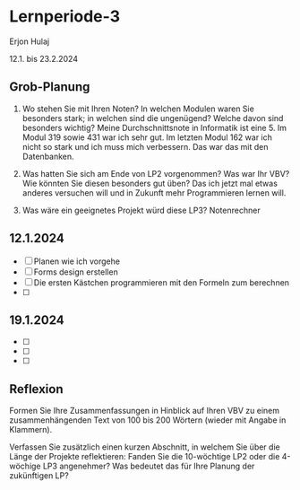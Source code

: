 # Lernperiode-3

Erjon Hulaj

12.1. bis 23.2.2024

## Grob-Planung

1. Wo stehen Sie mit Ihren Noten? In welchen Modulen waren Sie besonders stark; in welchen sind die ungenügend? Welche davon sind besonders wichtig?
   Meine Durchschnittsnote in Informatik ist eine 5. Im Modul 319 sowie 431 war ich sehr gut. Im letzten Modul 162 war ich nicht so stark und ich muss mich verbessern. Das war das mit den Datenbanken.
   
3. Was hatten Sie sich am Ende von LP2 vorgenommen? Was war Ihr VBV? Wie könnten Sie diesen besonders gut üben?
   Das ich jetzt mal etwas anderes versuchen will und in Zukunft mehr Programmieren lernen will.
   
4. Was wäre ein geeignetes Projekt würd diese LP3?
Notenrechner

## 12.1.2024

- [ ] Planen wie ich vorgehe
- [ ] Forms design erstellen
- [ ] Die ersten Kästchen programmieren mit den Formeln zum berechnen
- [ ] 

## 19.1.2024

- [ ] 
- [ ] 
- [ ] 



## Reflexion

Formen Sie Ihre Zusammenfassungen in Hinblick auf Ihren VBV zu einem zusammenhängenden Text von 100 bis 200 Wörtern (wieder mit Angabe in Klammern).

Verfassen Sie zusätzlich einen kurzen Abschnitt, in welchem Sie über die Länge der Projekte reflektieren: Fanden Sie die 10-wöchtige LP2 oder die 4-wöchige LP3 angenehmer? Was bedeutet das für Ihre Planung der zukünftigen LP?
